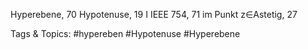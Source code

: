 Hyperebene, 70
Hypotenuse, 19
I
IEEE 754, 71
im Punkt z∈Astetig, 27

   Tags & Topics:
   #hypereben
   #Hypotenuse
   #Hyperebene